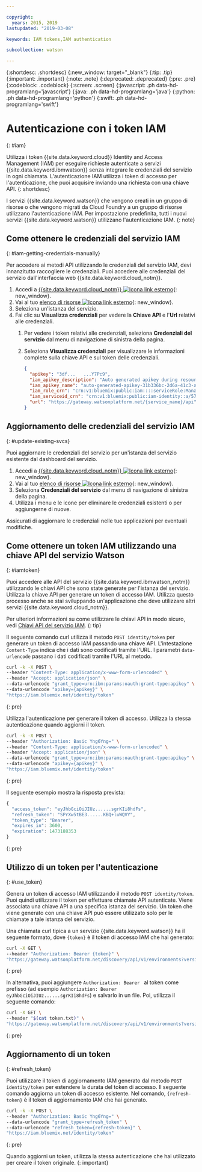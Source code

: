```yaml
---

copyright:
  years: 2015, 2019
lastupdated: "2019-03-08"

keywords: IAM tokens,IAM authentication

subcollection: watson

---
```


{:shortdesc: .shortdesc}
{:new_window: target="_blank"}
{:tip: .tip}
{:important: .important}
{:note: .note}
{:deprecated: .deprecated}
{:pre: .pre}
{:codeblock: .codeblock}
{:screen: .screen}
{:javascript: .ph data-hd-programlang='javascript'}
{:java: .ph data-hd-programlang='java'}
{:python: .ph data-hd-programlang='python'}
{:swift: .ph data-hd-programlang='swift'}

# Autenticazione con i token IAM
{: #iam}

Utilizza i token {{site.data.keyword.cloud}} Identity and Access Management (IAM) per eseguire richieste autenticate a servizi {{site.data.keyword.ibmwatson}} senza integrare le credenziali del servizio in ogni chiamata. L'autenticazione IAM utilizza i token di accesso per l'autenticazione, che puoi acquisire inviando una richiesta con una chiave API.
{: shortdesc}

I servizi {{site.data.keyword.watson}} che vengono creati in un gruppo di risorse o che vengono migrati da Cloud Foundry a un gruppo di risorse utilizzano l'autenticazione IAM. Per impostazione predefinita, tutti i nuovi servizi {{site.data.keyword.watson}} utilizzano l'autenticazione IAM.
{: note}

## Come ottenere le credenziali del servizio IAM
{: #iam-getting-credentials-manually}

Per accedere ai metodi API utilizzando le credenziali del servizio IAM, devi innanzitutto raccogliere le credenziali. Puoi accedere alle credenziali del servizio dall'interfaccia web {{site.data.keyword.cloud_notm}}.

1.  Accedi a [{{site.data.keyword.cloud_notm}} ![Icona link esterno](../../icons/launch-glyph.svg "Icona link esterno")](https://{DomainName}){: new_window}.
1.  Vai al tuo [elenco di risorse ![Icona link esterno](../../icons/launch-glyph.svg "Icona link esterno")](https://{DomainName}/dashboard){: new_window}.
1.  Seleziona un'istanza del servizio.
1.  Fai clic su **Visualizza credenziali** per vedere la **Chiave API** e l'**Url** relativi alle credenziali. 
    1.  Per vedere i token relativi alle credenziali, seleziona **Credenziali del servizio** dal menu di navigazione di sinistra della pagina. 
    1.  Seleziona **Visualizza credenziali** per visualizzare le informazioni complete sulla chiave API e sul token delle credenziali. 

        ```json
        {
          "apikey": "3df...   ...Y7Pc9",
          "iam_apikey_description": "Auto generated apikey during resource-key operation for...",
          "iam_apikey_name": "auto-generated-apikey-31b336bc-2d6a-41c3-a8b2-e05ec6db19b4",
          "iam_role_crn": "crn:v1:bluemix:public:iam::::serviceRole:Manager",
          "iam_serviceid_crn": "crn:v1:bluemix:public:iam-identity::a/57d48380...::serviceid:...",
          "url": "https://gateway.watsonplatform.net/{service_name}/api"
        }
        ```

## Aggiornamento delle credenziali del servizio IAM
{: #update-existing-svcs}

Puoi aggiornare le credenziali del servizio per un'istanza del servizio esistente dal dashboard del servizio.

1.  Accedi a [{{site.data.keyword.cloud_notm}} ![Icona link esterno](../../icons/launch-glyph.svg "Icona link esterno")](https://{DomainName}){: new_window}.
1.  Vai al tuo [elenco di risorse ![Icona link esterno](../../icons/launch-glyph.svg "Icona link esterno")](https://{DomainName}/dashboard){: new_window}.
1.  Seleziona **Credenziali del servizio** dal menu di navigazione di sinistra della pagina.
1.  Utilizza i menu e le icone per eliminare le credenziali esistenti o per aggiungerne di nuove.

Assicurati di aggiornare le credenziali nelle tue applicazioni per eventuali modifiche. 

## Come ottenere un token IAM utilizzando una chiave API del servizio Watson
{: #iamtoken}

Puoi accedere alle API del servizio {{site.data.keyword.ibmwatson_notm}} utilizzando le chiavi API che sono state generate per l'istanza del servizio. Utilizza la chiave API per generare un token di accesso IAM. Utilizza questo processo anche se stai sviluppando un'applicazione che deve utilizzare altri servizi {{site.data.keyword.cloud_notm}}.

Per ulteriori informazioni su come utilizzare le chiavi API in modo sicuro, vedi [Chiavi API del servizio IAM](/docs/services/watson?topic=watson-api-key-bp).
{: tip}

Il seguente comando curl utilizza il metodo `POST identity/token` per generare un token di accesso IAM passando una chiave API. L'intestazione `Content-Type` indica che i dati sono codificati tramite l'URL. I parametri `data-urlencode` passano i dati codificati tramite l'URL al metodo. 

```bash
curl -k -X POST \
--header "Content-Type: application/x-www-form-urlencoded" \
--header "Accept: application/json" \
--data-urlencode "grant_type=urn:ibm:params:oauth:grant-type:apikey" \
--data-urlencode "apikey={apikey}" \
"https://iam.bluemix.net/identity/token"
```
{: pre}

Utilizza l'autenticazione per generare il token di accesso. Utilizza la stessa autenticazione quando aggiorni il token.

```bash
curl -k -X POST \
--header "Authorization: Basic Yng6Yng=" \
--header "Content-Type: application/x-www-form-urlencoded" \
--header "Accept: application/json" \
--data-urlencode "grant_type=urn:ibm:params:oauth:grant-type:apikey" \
--data-urlencode "apikey={apikey}" \
"https://iam.bluemix.net/identity/token"

```
{: pre}

Il seguente esempio mostra la risposta prevista:

```javascript
{
  "access_token": "eyJhbGciOiJIUz......sgrKIi8hdFs",
  "refresh_token": "SPrXw5tBE3......KBQ+luWQVY",
  "token_type": "Bearer",
  "expires_in": 3600,
  "expiration": 1473188353
}
```
{: pre}

## Utilizzo di un token per l'autenticazione
{: #use_token}

Genera un token di accesso IAM utilizzando il metodo `POST identity/token`. Puoi quindi utilizzare il token per effettuare chiamate API autenticate. Viene associata una chiave API a una specifica istanza del servizio. Un token che viene generato con una chiave API può essere utilizzato solo per le chiamate a tale istanza del servizio. 

Una chiamata curl tipica a un servizio {{site.data.keyword.watson}} ha il seguente formato, dove `{token}` è il token di accesso IAM che hai generato:

```bash
curl -X GET \
--header "Authorization: Bearer {token}" \
"https://gateway.watsonplatform.net/discovery/api/v1/environments?version=2017-11-07"
```
{: pre}

In alternativa, puoi aggiungere `Authorization: Bearer ` al token come prefisso (ad esempio `Authorization: Bearer eyJhbGciOiJIUz......sgrKIi8hdFs`) e salvarlo in un file. Poi, utilizza il seguente comando: 

```bash
curl -X GET \
--header "$(cat token.txt)" \
"https://gateway.watsonplatform.net/discovery/api/v1/environments?version=2017-11-07"
```
{: pre}

## Aggiornamento di un token
{: #refresh_token}

Puoi utilizzare il token di aggiornamento IAM generato dal metodo `POST identity/token` per estendere la durata del token di accesso. Il seguente comando aggiorna un token di accesso esistente. Nel comando, `{refresh-token}` è il token di aggiornamento IAM che hai generato. 

```bash
curl -k -X POST \
--header "Authorization: Basic Yng6Yng=" \
--data-urlencode "grant_type=refresh_token" \
--data-urlencode "refresh_token={refresh-token}" \
"https://iam.bluemix.net/identity/token"
```
{: pre}

Quando aggiorni un token, utilizza la stessa autenticazione che hai utilizzato per creare il token originale.
{: important}
